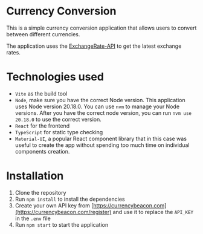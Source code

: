 # Currency Conversion
This is a simple currency conversion application that allows users to convert between different currencies.

The application uses the [ExchangeRate-API](https://api.currencybeacon.com/) to get the latest exchange rates.

# Technologies used
- `Vite` as the build tool
- `Node`, make sure you have the correct Node version. This application uses Node version 20.18.0.
You can use `nvm` to manage your Node versions. After you have the correct node version, you can run `nvm use 20.18.0` to use the correct version.
- `React` for the frontend
- `TypeScript` for static type checking
- `Material-UI`, a popular React component library that in this case was useful to create the app without spending too much time on individual components creation.

# Installation
1. Clone the repository
2. Run `npm install` to install the dependencies
3. Create your own API key from [https://currencybeacon.com](https://currencybeacon.com/register) and use it to replace the `API_KEY` in the `.env` file
3. Run `npm start` to start the application
